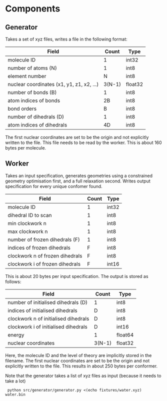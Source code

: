# Components

## Generator
Takes a set of xyz files, writes a file in the following format:

| Field | Count | Type
|-------|------|-----
| molecule ID | 1 | int32
| number of atoms (N) | 1 | int8
| element number | N | int8
| nuclear coordinates (x1, y1, z1, x2, ...) | 3(N-1) | float32
| number of bonds (B) | 1 | int8
| atom indices of bonds | 2B | int8
| bond orders | B | int8
| number of dihedrals (D) | 1 | int8
| atom indices of dihedrals | 4D| int8

The first nuclear coordinates are set to be the origin and not explicitly written to the file. This file needs to be read by the worker. This is about 160 bytes per molecule.

## Worker
Takes an input specification, generates geometries using a constrained geometry optimisation first, and a full relaxation second. Writes output specification for every unique confomer found.

| Field | Count | Type
|-------|------|-----
| molecule ID | 1 | int32
| dihedral ID to scan | 1 | int8
| min clockwork n | 1 | int8
| max clockwork n | 1 | int8
| number of frozen dihedrals (F) | 1 | int8
| indices of frozen dihedrals | F| int8
| clockwork n of frozen dihedrals | F | int8
| clockwork i of frozen dihedrals | F | int16

This is about 20 bytes per input specification. The output is stored as follows:

| Field | Count | Type
|-------|------|-----
| number of initialised dihedrals (D) | 1 | int8
| indices of initialised dihedrals | D | int8
| clockwork n of initialised dihedrals | D | int8
| clockwork i of initialised dihedrals | D | int16
| energy | 1 | float64
| nuclear coordinates | 3(N-1) | float32

Here, the molecule ID and the level of theory are implicitly stored in the filename. The first nuclear coordinates are set to be the origin and not explicitly written to the file. This results in about 250 bytes per conformer.


Note that the generator takes a list of xyz files as input (because it needs to take a lot)

     python src/generator/generator.py <(echo fixtures/water.xyz) water.bin

